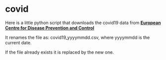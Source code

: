 # covid

Here is a little python script that downloads the covid19 data from [**European Centre for Disease Prevention and Control**](https://www.ecdc.europa.eu/en/publications-data/download-todays-data-geographic-distribution-covid-19-cases-worldwide)

It renames the file as: covid19_yyyymmdd.csv, where yyyymmdd is the current date.

If the file already exists it is replaced by the new one.
